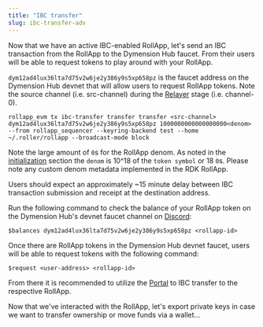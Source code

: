 ```yaml
---
title: "IBC transfer"
slug: ibc-transfer-adv
---
```


Now that we have an active IBC-enabled RollApp, let's send an IBC transaction from the RollApp to the Dymension Hub faucet. From their users will be able to request tokens to play around with your RollApp.

`dym12ad4lux36lta7d75v2w6je2y386y9s5xp658pz` is the faucet address on the Dymension Hub devnet that will allow users to request RollApp tokens. Note the source channel (i.e. src-channel) during the [Relayer](./relayer.md) stage (i.e. channel-0).

```
rollapp_evm tx ibc-transfer transfer transfer <src-channel> dym12ad4lux36lta7d75v2w6je2y386y9s5xp658pz 1000000000000000000<denom> --from rollapp_sequencer --keyring-backend test --home ~/.roller/rollapp --broadcast-mode block
```

Note the large amount of `0`s for the RollApp denom. As noted in the [initialization](/docs/build/adv-guide/roller-adv/initialize-adv.mdx) section the `denom` is 10^18 of the `token symbol` or 18 `0`s. Please note any custom denom metadata implemented in the RDK RollApp.

Users should expect an approximately ~15 minute delay between IBC transaction submission and receipt at the destination address.

Run the following command to check the balance of your RollApp token on the Dymension Hub's devnet faucet channel on [Discord](https://discord.com/invite/dymension):

```
$balances dym12ad4lux36lta7d75v2w6je2y386y9s5xp658pz <rollapp-id>
```

Once there are RollApp tokens in the Dymension Hub devnet faucet, users will be able to request tokens with the following command:

```
$request <user-address> <rollapp-id>
```

From there it is recommended to utilize the [Portal](https://portal.dymension.xyz/) to IBC transfer to the respective RollApp.

Now that we've interacted with the RollApp, let's export private keys in case we want to transfer ownership or move funds via a wallet...
